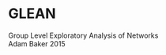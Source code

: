 # GLEAN

Group Level Exploratory Analysis of Networks                              
Adam Baker 2015
